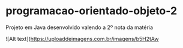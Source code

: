 # programacao-orientado-objeto-2
Projeto em Java desenvolvido valendo a 2º nota da matéria

![Alt text](https://uploaddeimagens.com.br/imagens/b5H2tAw

